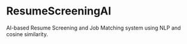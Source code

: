 # ResumeScreeningAI
AI-based Resume Screening and Job Matching system using NLP and cosine similarity.
